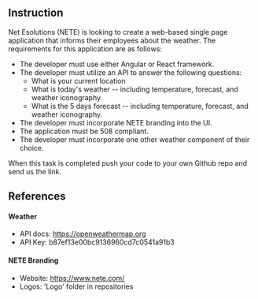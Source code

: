 **Instruction**
--------------------
Net Esolutions (NETE) is looking to create a web-based single page application that informs their employees about the weather. The requirements for this application are as follows:
- The developer must use either Angular or React framework.
- The developer must utilize an API to answer the following questions:
  - What is your current location
  - What is today's weather -- including temperature, forecast, and weather iconography.
  - What is the 5 days forecast -- including temperature, forecast, and weather iconography.
- The developer must incorporate NETE branding into the UI.
- The application must be 508 compliant.
- The developer must incorporate one other weather component of their choice.

When this task is completed push your code to your own Github repo and send us the link.

**References**
--------------------
#### Weather

- API docs: https://openweathermap.org
- API Key: b87ef13e00bc9136960cd7c0541a91b3

#### NETE Branding
- Website: https://www.nete.com/
- Logos: 'Logo' folder in repositories
